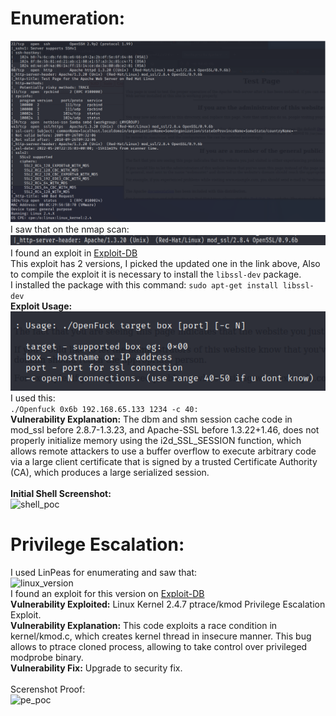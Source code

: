 # Enumeration:
![nmap](images/kioptrixv1/nmap.png) </br>
I saw that on the nmap scan: </br>
![mod_ssl](images/kioptrixv1/mod_ssl.png) </br>
I found an exploit in [Exploit-DB](https://www.exploit-db.com/exploits/47080) </br>
This exploit has 2 versions, I picked the updated one in the link above, Also to compile the exploit it is
necessary to install the ```libssl-dev``` package. </br>
I installed the package with this command: ```sudo apt-get install libssl-dev``` </br>
**Exploit Usage:** </br>
![exploit_usage](images/kioptrixv1/exploit_usage.png) </br>
I used this: </br>
```./Openfuck 0x6b 192.168.65.133 1234 -c 40:``` </br>
**Vulnerability Explanation:** The dbm and shm session cache code in mod_ssl before 2.8.7-1.3.23, and
Apache-SSL before 1.3.22+1.46, does not properly initialize memory using the i2d_SSL_SESSION
function, which allows remote attackers to use a buffer overflow to execute arbitrary code via a large
client certificate that is signed by a trusted Certificate Authority (CA), which produces a large serialized
session. </br> </br>
**Initial Shell Screenshot:** </br>
![shell_poc](images/kioptrixv1/shell_poc.png) </br>
# Privilege Escalation:
I used LinPeas for enumerating and saw that: </br>
![linux_version](images/kioptrixv1/linux_version.png) </br>
I found an exploit for this version on [Exploit-DB](https://www.exploit-db.com/exploits/3) </br>
**Vulnerability Exploited:** Linux Kernel 2.4.7 ptrace/kmod Privilege Escalation Exploit. </br>
**Vulnerability Explanation:**  This code exploits a race condition in kernel/kmod.c, which creates kernel
thread in insecure manner. This bug allows to ptrace cloned process, allowing to take control over
privileged modprobe binary. </br>
**Vulnerability Fix:** Upgrade to security fix. </br> </br>
Scerenshot Proof: </br>
![pe_poc](images/kioptrixv1/pe_poc.png)


